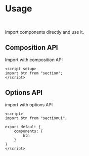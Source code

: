 # Usage

<br />

Import components directly and use it.


## Composition API

Import with composition API

```vue
<script setup>
import btn from "section";
</script>

```

## Options API


import with options API 

```vue
<script>
import btn from "sectionui";

export default {
    components: {
        btn
    }
}
</script>

```

